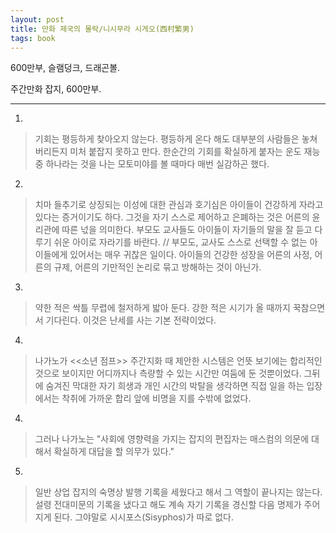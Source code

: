```yaml
---
layout: post
title: 만화 제국의 몰락/니시무라 시게오(西村繁男)
tags: book
---
```


600만부, 슬램덩크, 드래곤볼.

주간만화 잡지, 600만부.

- - -

1. 
> 기회는 평등하게 찾아오지 않는다. 평등하게 온다 해도 대부분의 사람들은 놓쳐 버리든지 미처 붙잡지 못하고 만다. 한순간의 기회를 확실하게 붙자는 운도 재능 중 하나라는 것을 나는 모토미야를 볼 때마다 매번 실감하곤 했다.
 
2. 
> 치마 들추기로 상징되는 이성에 대한 관심과 호기심은 아이들이 건강하게 자라고 있다는 증거이기도 하다. 그것을 자기 스스로 제어하고 은폐하는 것은 어른의 윤리관에 따른 넋을 의미한다. 부모도 교사들도 아이들이 자기들의 말을 잘 듣고 다루기 쉬운 아이로 자라기를 바란다. // 부모도, 교사도 스스로 선택할 수 없는 아이들에게 있어서는 매우 귀찮은 일이다. 아이들의 건강한 성장을 어른의 사정, 어른의 규제, 어른의 기만적인 논리로 묶고 방해하는 것이 아닌가.

3. 
> 약한 적은 싹틀 무렵에 철저하게 밟아 둔다. 강한 적은 시기가 올 때까지 꾹참으면서 기다린다. 이것은 난세를 사는 기본 전략이었다.

4. 
> 나가노가 <<소년 점프>> 주간지화 때 제안한 시스템은 언뜻 보기에는 합리적인 것으로 보이지만 어디까지나 측량할 수 있는 시간만 여둠에 둔 것뿐이었다. 그뒤에 숨겨진 막대한 자기 희생과 개인 시간의 박탈을 생각하면 직접 일을 하는 입장에서는 착취에 가까운 합리 앞에 비명을 지를 수밖에 없었다.
 
4. 
> 그러나 나가노는 "사회에 영향력을 가지는 잡지의 편집자는 매스컴의 의문에 대해서 확실하게 대답을 할 의무가 있다."
 
5. 
> 일반 상업 잡지의 숙명상 발행 기록을 세웠다고 해서 그 역할이 끝나지는 않는다. 설령 전대미문의 기록을 냈다고 해도 계속 자기 기록을 경신할 다음 명제가 주어지게 된다. 그야말로 시시포스(Sisyphos)가 따로 없다.